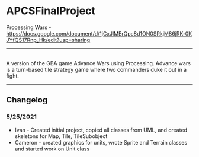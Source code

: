 # APCSFinalProject
Processing Wars - https://docs.google.com/document/d/1jCxJlMErQpc8d1ON0SRkjM86jRKr0KJYfQS17Rnp_Hk/edit?usp=sharing
<br><hr><br>
A version of the GBA game Advance Wars using Processing. Advance wars is a turn-based tile strategy game where two commanders duke it out in a fight.
<br><hr>
## Changelog
### 5/25/2021
- Ivan - Created initial project, copied all classes from UML, and created skeletons for Map, Tile, TileSubobject
- Cameron - created graphics for units, wrote Sprite and Terrain classes and started work on Unit class 

